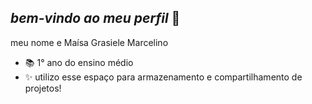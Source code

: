 ## _bem-vindo ao meu perfil_ 💙

meu nome e Maísa Grasiele Marcelino

- 📚 1° ano do ensino médio 
- ✨ utilizo esse espaço para armazenamento e compartilhamento de projetos!

